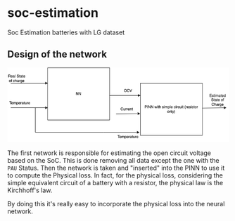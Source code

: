 # soc-estimation
Soc Estimation batteries with LG dataset

## Design of the network

![Alt text](draw/design.png)

The first network is responsible for estimating the open circuit voltage based on the SoC. This is done removing all data except the one with the `PAU` Status. Then the network is taken and "inserted" into the PINN to use it to compute the Physical loss. In fact, for the physical loss, considering the simple equivalent circuit of a battery with a resistor, the physical law is the Kirchhoff's law. 

By doing this it's really easy to incorporate the physical loss into the neural network. 